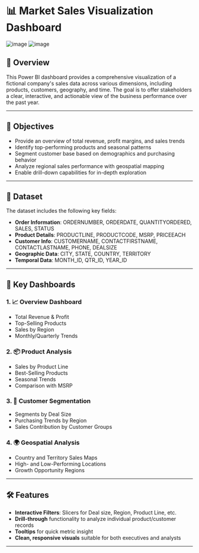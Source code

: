 # 📊 Market Sales Visualization Dashboard
![image](https://github.com/user-attachments/assets/46ac9cc1-891a-4b10-a1ec-d38679351666)
![image](https://github.com/user-attachments/assets/899130bc-bade-4a5d-9eef-ed272295fb7c)

## 📝 Overview

This Power BI dashboard provides a comprehensive visualization of a fictional company's sales data across various dimensions, including products, customers, geography, and time. The goal is to offer stakeholders a clear, interactive, and actionable view of the business performance over the past year.

---

## 🎯 Objectives

- Provide an overview of total revenue, profit margins, and sales trends
- Identify top-performing products and seasonal patterns
- Segment customer base based on demographics and purchasing behavior
- Analyze regional sales performance with geospatial mapping
- Enable drill-down capabilities for in-depth exploration

---

## 📁 Dataset

The dataset includes the following key fields:

- **Order Information**: ORDERNUMBER, ORDERDATE, QUANTITYORDERED, SALES, STATUS
- **Product Details**: PRODUCTLINE, PRODUCTCODE, MSRP, PRICEEACH
- **Customer Info**: CUSTOMERNAME, CONTACTFIRSTNAME, CONTACTLASTNAME, PHONE, DEALSIZE
- **Geographic Data**: CITY, STATE, COUNTRY, TERRITORY
- **Temporal Data**: MONTH_ID, QTR_ID, YEAR_ID

---

## 📌 Key Dashboards

### 1. 📈 Overview Dashboard
- Total Revenue & Profit
- Top-Selling Products
- Sales by Region
- Monthly/Quarterly Trends

### 2. 📦 Product Analysis
- Sales by Product Line
- Best-Selling Products
- Seasonal Trends
- Comparison with MSRP

### 3. 👥 Customer Segmentation
- Segments by Deal Size
- Purchasing Trends by Region
- Sales Contribution by Customer Groups

### 4. 🌍 Geospatial Analysis
- Country and Territory Sales Maps
- High- and Low-Performing Locations
- Growth Opportunity Regions

---

## 🛠️ Features

- **Interactive Filters**: Slicers for Deal size, Region, Product Line, etc.
- **Drill-through** functionality to analyze individual product/customer records
- **Tooltips** for quick metric insight
- **Clean, responsive visuals** suitable for both executives and analysts

---

